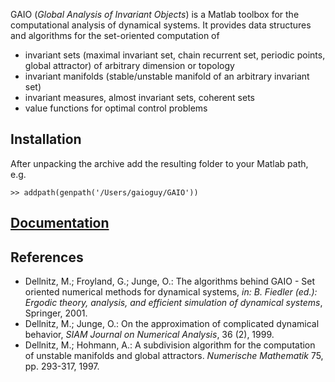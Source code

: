 GAIO (*Global Analysis of Invariant Objects*) is a Matlab toolbox for the computational analysis of dynamical systems.  It provides data structures and algorithms for the set-oriented computation of
* invariant sets (maximal invariant set, chain recurrent set, periodic points, global attractor) of arbitrary dimension or topology
* invariant manifolds (stable/unstable manifold of an arbitrary invariant set)
* invariant measures, almost invariant sets, coherent sets
* value functions for optimal control problems

## Installation

After unpacking the archive add the resulting folder to your Matlab path, e.g.

    >> addpath(genpath('/Users/gaioguy/GAIO'))
   
## [Documentation](GAIO.md)

## References

* Dellnitz, M.; Froyland, G.; Junge, O.: The algorithms behind GAIO - Set oriented numerical methods for dynamical systems,
_in: B. Fiedler (ed.): Ergodic theory, analysis, and efficient simulation of dynamical systems_, Springer, 2001.
* Dellnitz, M.; Junge, O.: On the approximation of complicated dynamical behavior, _SIAM Journal on Numerical Analysis_, 36 (2), 1999.
* Dellnitz, M.; Hohmann, A.: A subdivision algorithm for the computation of unstable manifolds and global attractors.
_Numerische Mathematik_ 75, pp. 293-317, 1997. 
